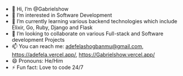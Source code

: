 - 👋 Hi, I’m @Gabrielshow
- 👀 I’m interested in Software Development
- 🌱 I’m currently learning various backend technologies which include Elixir, Go, Ruby, Django and Flask
- 💞️ I’m looking to collaborate on various Full-stack and Software development Projects
- 📫 You can reach me: adefelashogbanmu@gmail.com, https://adefela.vercel.app/, https://Gabrielshow.vercel.app/
- 😄 Pronouns: He/Him
- ⚡ Fun fact: Love to code 24/7
